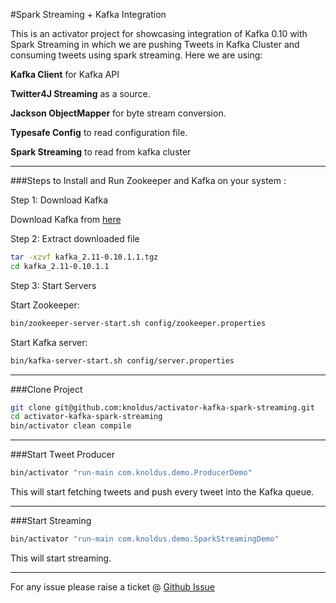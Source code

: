#Spark Streaming + Kafka Integration

This is an activator project for showcasing integration of Kafka 0.10 with Spark Streaming in which we are pushing Tweets in Kafka Cluster and consuming tweets using spark streaming. 
Here we are using: 

**Kafka Client** for Kafka API

**Twitter4J Streaming** as a source.

**Jackson ObjectMapper** for byte stream conversion.

**Typesafe Config** to read configuration file.

**Spark Streaming** to read from kafka cluster

---
###Steps to Install and Run Zookeeper and Kafka on your system :

Step 1: Download Kafka

Download Kafka from [here](https://www.apache.org/dyn/closer.cgi?path=/kafka/0.10.1.1/kafka_2.11-0.10.1.1.tgz)

Step 2: Extract downloaded file

```bash
tar -xzvf kafka_2.11-0.10.1.1.tgz
cd kafka_2.11-0.10.1.1
```        
    
Step 3: Start Servers

Start Zookeeper:

```bash
bin/zookeeper-server-start.sh config/zookeeper.properties
```
    
Start Kafka server:

```bash
bin/kafka-server-start.sh config/server.properties
```


---
###Clone Project

```bash
git clone git@github.com:knoldus/activator-kafka-spark-streaming.git
cd activator-kafka-spark-streaming
bin/activator clean compile

```
---
###Start Tweet Producer

```bash
bin/activator "run-main com.knoldus.demo.ProducerDemo"
```

    
This will start fetching tweets and push every tweet into the Kafka queue.

---
###Start Streaming

```bash
bin/activator "run-main com.knoldus.demo.SparkStreamingDemo"
```

    
This will start streaming.

---
For any issue please raise a ticket @ [Github Issue](https://github.com/knoldus/activator-kafka-spark-streaming/issues)